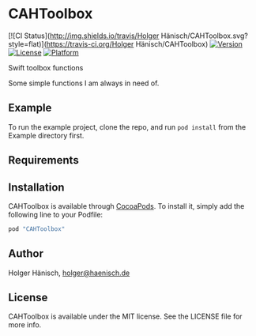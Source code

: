 # CAHToolbox

[![CI Status](http://img.shields.io/travis/Holger Hänisch/CAHToolbox.svg?style=flat)](https://travis-ci.org/Holger Hänisch/CAHToolbox)
[![Version](https://img.shields.io/cocoapods/v/CAHToolbox.svg?style=flat)](http://cocoapods.org/pods/CAHToolbox)
[![License](https://img.shields.io/cocoapods/l/CAHToolbox.svg?style=flat)](http://cocoapods.org/pods/CAHToolbox)
[![Platform](https://img.shields.io/cocoapods/p/CAHToolbox.svg?style=flat)](http://cocoapods.org/pods/CAHToolbox)


Swift toolbox functions

Some simple functions I am always in need of.


## Example

To run the example project, clone the repo, and run `pod install` from the Example directory first.

## Requirements

## Installation

CAHToolbox is available through [CocoaPods](http://cocoapods.org). To install
it, simply add the following line to your Podfile:

```ruby
pod "CAHToolbox"
```

## Author

Holger Hänisch, holger@haenisch.de

## License

CAHToolbox is available under the MIT license. See the LICENSE file for more info.
